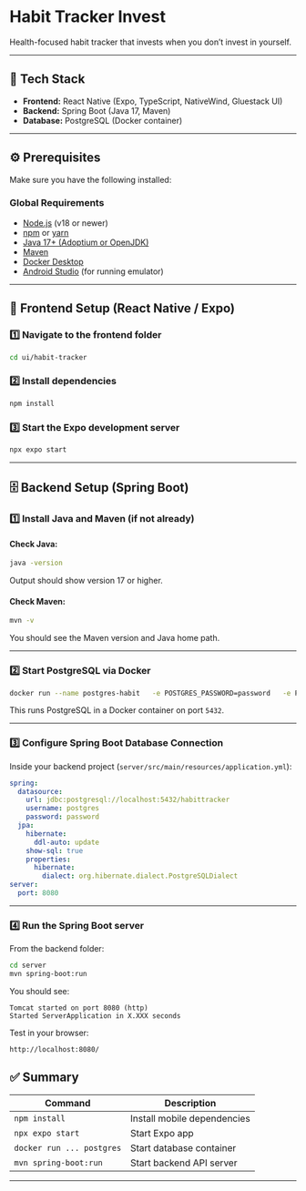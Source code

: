 # Habit Tracker Invest

Health-focused habit tracker that invests when you don’t invest in yourself.

---

## 🧩 Tech Stack

- **Frontend:** React Native (Expo, TypeScript, NativeWind, Gluestack UI)
- **Backend:** Spring Boot (Java 17, Maven)
- **Database:** PostgreSQL (Docker container)

---

## ⚙️ Prerequisites

Make sure you have the following installed:

### Global Requirements
- [Node.js](https://nodejs.org/) (v18 or newer)
- [npm](https://www.npmjs.com/) or [yarn](https://yarnpkg.com/)
- [Java 17+ (Adoptium or OpenJDK)](https://adoptium.net/)
- [Maven](https://maven.apache.org/download.cgi)
- [Docker Desktop](https://www.docker.com/products/docker-desktop/)
- [Android Studio](https://developer.android.com/studio) (for running emulator)

---

## 🚀 Frontend Setup (React Native / Expo)

### 1️⃣ Navigate to the frontend folder
```bash
cd ui/habit-tracker
```

### 2️⃣ Install dependencies
```bash
npm install
```

### 3️⃣ Start the Expo development server
```bash
npx expo start
```

---

## 🗄️ Backend Setup (Spring Boot)

### 1️⃣ Install Java and Maven (if not already)

#### Check Java:
```bash
java -version
```
Output should show version 17 or higher.

#### Check Maven:
```bash
mvn -v
```
You should see the Maven version and Java home path.

---

### 2️⃣ Start PostgreSQL via Docker
```bash
docker run --name postgres-habit   -e POSTGRES_PASSWORD=password   -e POSTGRES_USER=postgres   -e POSTGRES_DB=habittracker   -p 5432:5432   -d postgres
```

This runs PostgreSQL in a Docker container on port `5432`.

---

### 3️⃣ Configure Spring Boot Database Connection

Inside your backend project (`server/src/main/resources/application.yml`):

```yaml
spring:
  datasource:
    url: jdbc:postgresql://localhost:5432/habittracker
    username: postgres
    password: password
  jpa:
    hibernate:
      ddl-auto: update
    show-sql: true
    properties:
      hibernate:
        dialect: org.hibernate.dialect.PostgreSQLDialect
server:
  port: 8080
```

---

### 4️⃣ Run the Spring Boot server

From the backend folder:

```bash
cd server
mvn spring-boot:run
```

You should see:
```
Tomcat started on port 8080 (http)
Started ServerApplication in X.XXX seconds
```

Test in your browser:
```
http://localhost:8080/
```

## ✅ Summary

| Command | Description |
|----------|-------------|
| `npm install` | Install mobile dependencies |
| `npx expo start` | Start Expo app |
| `docker run ... postgres` | Start database container |
| `mvn spring-boot:run` | Start backend API server |

---